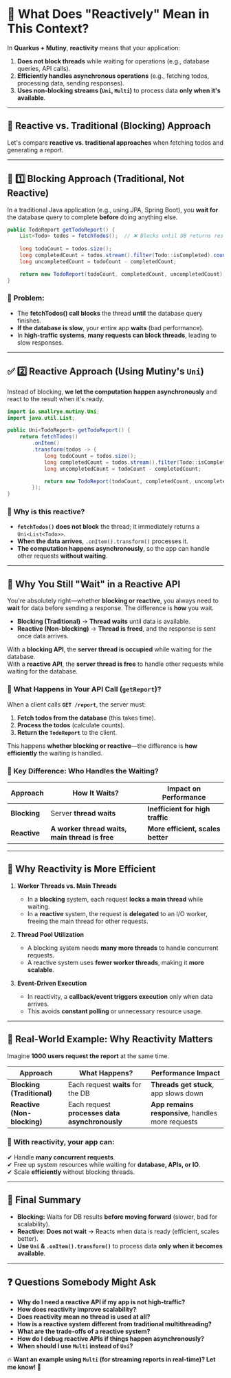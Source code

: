 # 🧠 What Does "Reactively" Mean in This Context?

In **Quarkus + Mutiny**, **reactivity** means that your application:
1. **Does not block threads** while waiting for operations (e.g., database queries, API calls).
2. **Efficiently handles asynchronous operations** (e.g., fetching todos, processing data, sending responses).
3. **Uses non-blocking streams (`Uni`, `Multi`)** to process data **only when it's available**.

---

## 🚀 Reactive vs. Traditional (Blocking) Approach
Let's compare **reactive vs. traditional approaches** when fetching todos and generating a report.

---

## 🛑 1️⃣ Blocking Approach (Traditional, Not Reactive)

In a traditional Java application (e.g., using JPA, Spring Boot), you **wait for** the database query to complete **before** doing anything else.

```java
public TodoReport getTodoReport() {
    List<Todo> todos = fetchTodos();  // ❌ Blocks until DB returns results
    
    long todoCount = todos.size();
    long completedCount = todos.stream().filter(Todo::isCompleted).count();
    long uncompletedCount = todoCount - completedCount;

    return new TodoReport(todoCount, completedCount, uncompletedCount);
}
```

### 📌 **Problem:**
- The **fetchTodos() call blocks** the thread **until** the database query finishes.
- **If the database is slow**, your entire app **waits** (bad performance).
- In **high-traffic systems**, **many requests can block threads**, leading to slow responses.

---

## ✅ 2️⃣ Reactive Approach (Using Mutiny's `Uni`)

Instead of blocking, **we let the computation happen asynchronously** and react to the result when it's ready.

```java
import io.smallrye.mutiny.Uni;
import java.util.List;

public Uni<TodoReport> getTodoReport() {
    return fetchTodos()
        .onItem()
        .transform(todos -> {
            long todoCount = todos.size();
            long completedCount = todos.stream().filter(Todo::isCompleted).count();
            long uncompletedCount = todoCount - completedCount;

            return new TodoReport(todoCount, completedCount, uncompletedCount);
        });
}
```

### 📌 **Why is this reactive?**
- **`fetchTodos()` does not block** the thread; it immediately returns a `Uni<List<Todo>>`.
- **When the data arrives**, `.onItem().transform()` processes it.
- **The computation happens asynchronously**, so the app can handle other requests **without waiting**.

---

## 🚀 Why You Still "Wait" in a Reactive API
You're absolutely right—whether **blocking or reactive**, you always need to **wait** for data before sending a response. The difference is **how** you wait.

- **Blocking (Traditional)** → **Thread waits** until data is available.
- **Reactive (Non-blocking)** → **Thread is freed**, and the response is sent once data arrives.

With a **blocking API**, the **server thread is occupied** while waiting for the database.  
With a **reactive API**, the **server thread is free** to handle other requests while waiting for the database.

### **🚀 What Happens in Your API Call (`getReport`)?**
When a client calls **`GET /report`**, the server must:
1. **Fetch todos from the database** (this takes time).
2. **Process the todos** (calculate counts).
3. **Return the `TodoReport`** to the client.

This happens **whether blocking or reactive**—the difference is **how efficiently** the waiting is handled.

### **🚀 Key Difference: Who Handles the Waiting?**
| Approach | How It Waits? | Impact on Performance |
|----------|--------------|----------------------|
| **Blocking** | Server **thread waits** | **Inefficient for high traffic** |
| **Reactive** | **A worker thread waits, main thread is free** | **More efficient, scales better** |

---

## 🚀 Why Reactivity is More Efficient
1. **Worker Threads vs. Main Threads**  
   - In a **blocking** system, each request **locks a main thread** while waiting.
   - In a **reactive** system, the request is **delegated** to an I/O worker, freeing the main thread for other requests.

2. **Thread Pool Utilization**  
   - A blocking system needs **many more threads** to handle concurrent requests.
   - A reactive system uses **fewer worker threads**, making it **more scalable**.

3. **Event-Driven Execution**  
   - In reactivity, a **callback/event triggers execution** only when data arrives.
   - This avoids **constant polling** or unnecessary resource usage.

---

## 🚀 Real-World Example: Why Reactivity Matters

Imagine **1000 users request the report** at the same time.

| Approach  | What Happens?  | Performance Impact  |
|-----------|--------------|----------------|
| **Blocking (Traditional)** | Each request **waits** for the DB | **Threads get stuck**, app slows down |
| **Reactive (Non-blocking)** | Each request **processes data asynchronously** | **App remains responsive**, handles more requests |

### 🔹 With reactivity, your app can:
✔ Handle **many concurrent requests**.  
✔ Free up system resources while waiting for **database, APIs, or IO**.  
✔ Scale **efficiently** without blocking threads.

---

## 🎯 Final Summary
- **Blocking:** Waits for DB results **before moving forward** (slower, bad for scalability).
- **Reactive:** **Does not wait** → Reacts when data is ready (efficient, scales better).
- **Use `Uni` & `.onItem().transform()`** to process data **only when it becomes available**.

---

## ❓ Questions Somebody Might Ask
- **Why do I need a reactive API if my app is not high-traffic?**
- **How does reactivity improve scalability?**
- **Does reactivity mean no thread is used at all?**
- **How is a reactive system different from traditional multithreading?**
- **What are the trade-offs of a reactive system?**
- **How do I debug reactive APIs if things happen asynchronously?**
- **When should I use `Multi` instead of `Uni`?**

🔥 **Want an example using `Multi` (for streaming reports in real-time)? Let me know! 🚀**

